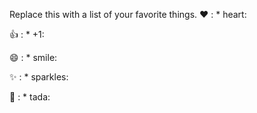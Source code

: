 Replace this with a list of your favorite things.
❤️	: * heart:

👍	: * +1:

😄	: * smile:

✨	: * sparkles:

🎉	: * tada:
